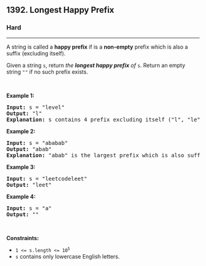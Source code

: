<h2>1392. Longest Happy Prefix</h2><h3>Hard</h3><hr><div><p>A string is called a <strong>happy prefix</strong> if is a <strong>non-empty</strong> prefix which is also a suffix (excluding itself).</p>

<p>Given a string <code>s</code>, return <em>the <strong>longest happy prefix</strong> of</em> <code>s</code>. Return an empty string <code>""</code> if no such prefix exists.</p>

<p>&nbsp;</p>
<p><strong>Example 1:</strong></p>

<pre><strong>Input:</strong> s = "level"
<strong>Output:</strong> "l"
<strong>Explanation:</strong> s contains 4 prefix excluding itself ("l", "le", "lev", "leve"), and suffix ("l", "el", "vel", "evel"). The largest prefix which is also suffix is given by "l".
</pre>

<p><strong>Example 2:</strong></p>

<pre><strong>Input:</strong> s = "ababab"
<strong>Output:</strong> "abab"
<strong>Explanation:</strong> "abab" is the largest prefix which is also suffix. They can overlap in the original string.
</pre>

<p><strong>Example 3:</strong></p>

<pre><strong>Input:</strong> s = "leetcodeleet"
<strong>Output:</strong> "leet"
</pre>

<p><strong>Example 4:</strong></p>

<pre><strong>Input:</strong> s = "a"
<strong>Output:</strong> ""
</pre>

<p>&nbsp;</p>
<p><strong>Constraints:</strong></p>

<ul>
	<li><code>1 &lt;= s.length &lt;= 10<sup>5</sup></code></li>
	<li><code>s</code> contains only lowercase English letters.</li>
</ul>
</div>